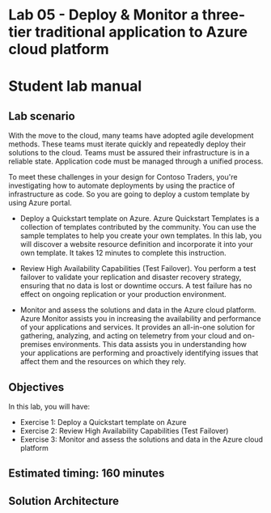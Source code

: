 # Lab 05 - Deploy & Monitor a three-tier traditional application to Azure cloud platform
# Student lab manual

## Lab scenario

With the move to the cloud, many teams have adopted agile development methods. These teams must iterate quickly and repeatedly deploy their solutions to the cloud. Teams must be assured their infrastructure is in a reliable state. Application code must be managed through a unified process.

To meet these challenges in your design for Contoso Traders, you're investigating how to automate deployments by using the practice of infrastructure as code. So you are going to deploy a custom template by using Azure portal.

- Deploy a Quickstart template on Azure. Azure Quickstart Templates is a collection of templates contributed by the community. You can use the sample templates to help you create your own templates. In this lab, you will discover a website resource definition and incorporate it into your own template. It takes 12 minutes to complete this instruction.

- Review High Availability Capabilities (Test Failover). You perform a test failover to validate your replication and disaster recovery strategy, ensuring that no data is lost or downtime occurs. A test failure has no effect on ongoing replication or your production environment.

- Monitor and assess the solutions and data in the Azure cloud platform. Azure Monitor assists you in increasing the availability and performance of your applications and services. It provides an all-in-one solution for gathering, analyzing, and acting on telemetry from your cloud and on-premises environments. This data assists you in understanding how your applications are performing and proactively identifying issues that affect them and the resources on which they rely.

## Objectives

In this lab, you will have:

+ Exercise 1: Deploy a Quickstart template on Azure
+ Exercise 2: Review High Availability Capabilities (Test Failover)
+ Exercise 3: Monitor and assess the solutions and data in the Azure cloud platform


## Estimated timing: 160 minutes
## Solution Architecture

